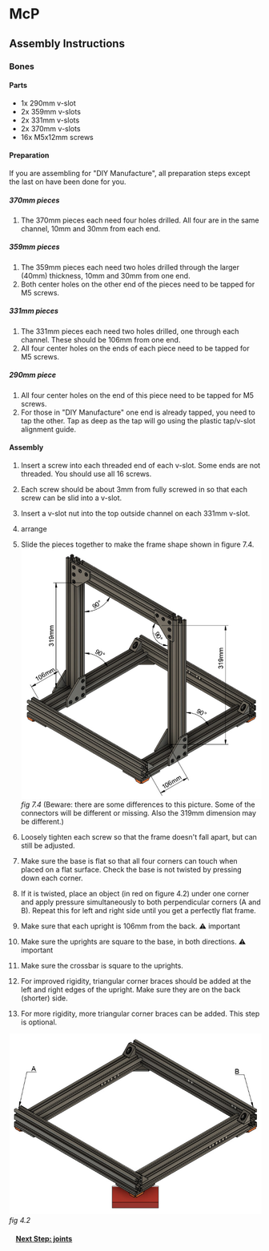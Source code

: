 # McP

## Assembly Instructions

### Bones

#### Parts  

* 1x 290mm v-slot
* 2x 359mm v-slots
* 2x 331mm v-slots
* 2x 370mm v-slots
* 16x M5x12mm screws

#### Preparation

If you are assembling for "DIY Manufacture", all preparation steps except the last on have been done for you.

##### 370mm pieces
1. The 370mm pieces each need four holes drilled. All four are in the same channel, 10mm and 30mm from each end.

##### 359mm pieces
1. The 359mm pieces each need two holes drilled through the larger (40mm) thickness, 10mm and 30mm from one end.
1. Both center holes on the other end of the pieces need to be tapped for M5 screws.

##### 331mm pieces

1. The 331mm pieces each need two holes drilled, one through each channel.  These should be 106mm from one end.
1. All four center holes on the ends of each piece need to be tapped for M5 screws.

##### 290mm piece

1. All four center holes on the end of this piece need to be tapped for M5 screws.
1. For those in "DIY Manufacture" one end is already tapped, you need to tap the other.  Tap as deep as the tap will go using the plastic tap/v-slot alignment guide.

#### Assembly

1. Insert a screw into each threaded end of each v-slot.  Some ends are not threaded.  You should use all 16 screws.
1. Each screw should be about 3mm from fully screwed in so that each screw can be slid into a v-slot.
1. Insert a v-slot nut into the top outside channel on each 331mm v-slot.
1. arrange

1. Slide the pieces together to make the frame shape shown in figure 7.4.
![](img/fig7.4.jpg)\
*fig 7.4* (Beware: there are some differences to this picture.  Some of the connectors will be different or missing.  Also the 319mm dimension may be different.)
1. Loosely tighten each screw so that the frame doesn't fall apart, but can still be adjusted.
1. Make sure the base is flat so that all four corners can touch when placed on a flat surface.  Check the base is not twisted by pressing down each corner.
1. If it is twisted, place an object (in red on figure 4.2) under one corner and apply pressure simultaneously to both perpendicular corners (A and B). Repeat this for left and right side until you get a perfectly flat frame.
1. Make sure that each upright is 106mm from the back.
   :warning: important
1. Make sure the uprights are square to the base, in both directions.
   :warning: important
1. Make sure the crossbar is square to the uprights.
1. For improved rigidity, triangular corner braces should be added at the left and right edges of the upright.  Make sure they are on the back (shorter) side.
1. For more rigidity, more triangular corner braces can be added.  This step is optional.




![](img/fig4.2.jpg)\
*fig 4.2*

#### &nbsp;&nbsp;&nbsp; [Next Step: joints](joints.md)
